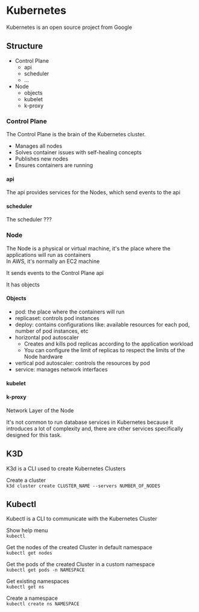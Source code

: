 # Kubernetes

Kubernetes is an open source project from Google

## Structure

-   Control Plane
    -   api
    -   scheduler
    -   ...
-   Node
    -   objects
    -   kubelet
    -   k-proxy

### Control Plane

The Control Plane is the brain of the Kubernetes cluster.

-   Manages all nodes
-   Solves container issues with self-healing concepts
-   Publishes new nodes
-   Ensures containers are running

#### api

The api provides services for the Nodes, which send events to the api

#### scheduler

The scheduler ???

### Node

The Node is a physical or virtual machine, it's the place where the applications will run as containers  
In AWS, it's normally an EC2 machine

It sends events to the Control Plane api

It has objects

#### Objects

-   pod: the place where the containers will run
-   replicaset: controls pod instances
-   deploy: contains configurations like: available resources for each pod, number of pod instances, etc
-   horizontal pod autoscaler
    -   Creates and kills pod replicas according to the application workload
    -   You can configure the limit of replicas to respect the limits of the Node hardware
-   vertical pod autoscaler: controls the resources by pod
-   service: manages network interfaces

#### kubelet

#### k-proxy

Network Layer of the Node

It's not common to run database services in Kubernetes because it introduces a lot of complexity and, there are other services specifically designed for this task.

## K3D

K3d is a CLI used to create Kubernetes Clusters

Create a cluster  
`k3d cluster create CLUSTER_NAME --servers NUMBER_OF_NODES`

## Kubectl

Kubectl is a CLI to communicate with the Kubernetes Cluster

Show help menu  
`kubectl`

Get the nodes of the created Cluster in default namespace  
`kubectl get nodes`

Get the pods of the created Cluster in a custom namespace  
`kubectl get pods -n NAMESPACE`

Get existing namespaces  
`kubectl get ns`

Create a namespace  
`kubectl create ns NAMESPACE`

